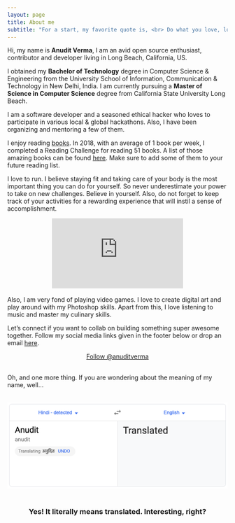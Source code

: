 ```yaml
---
layout: page
title: About me
subtitle: "For a start, my favorite quote is, <br> Do what you love, love what you do."
---
```


<div id="aboutme-section">

<p class="about-text">
<span class="fa fa-briefcase about-icon"></span>
  Hi, my name is <strong>Anudit Verma</strong>, I am an avid open source enthusiast, contributor and developer living in Long Beach, California, US.
</p>

<p class="about-text">
<span class="fa fa-graduation-cap about-icon"></span>
I obtained my <strong>Bachelor of Technology</strong> degree in Computer Science & Engineering from the University School of Information, Communication & Technology in New Delhi, India. I am currently pursuing a <strong>Master of Science in Computer Science</strong> degree from California State University Long Beach.
</p>

<p class="about-text">
<span class="fa fa-code about-icon"></span>
I am a software developer and a seasoned ethical hacker who loves to participate in various local & global hackathons. Also, I have been organizing and mentoring a few of them.
</p>

<p class="about-text">
<span class="fa fa-book about-icon"></span>
I enjoy reading <a target="_blank" href="https://www.anudit.in/books/">books</a>. In 2018, with an average of 1 book per week, I completed a Reading Challenge for reading 51 books. A list of those amazing books can be found <a target="_blank" href="https://www.goodreads.com/user/year_in_books/2018/82771249">here</a>. Make sure to add some of them to your future reading list.
</p>

<p class="about-text">
<span class="fa fa-running about-icon"></span>
I love to run. I believe staying fit and taking care of your body is the most important thing you can do for yourself. So never underestimate your power to take on new challenges. Believe in yourself. Also, do not forget to keep track of your activities for a rewarding experience that will instil a sense of accomplishment.
<center><iframe height='160' width='300' frameborder='0' allowtransparency='true' scrolling='no' src='https://www.strava.com/athletes/66143330/activity-summary/6406b79b69ddd174caaccc4c6c17138121524b2a'></iframe></center>
</p>

<p class="about-text">
<span class="fa fa-heart about-icon"></span>
Also, I am very fond of playing video games. I love to create digital art and play around with my Photoshop skills. Apart from this, I love listening to music and master my culinary skills.
</p>

<p class="about-text">
<span class="fa fa-envelope about-icon"></span>
Let’s connect if you want to collab on building something super awesome together. Follow my social media links given in the footer below or drop an email <a target="_blank" href="mailto:contact@anudit.in">here</a>.
</p>


<center>
	<a href="https://twitter.com/anuditverma" class="twitter-follow-button" data-size="large" data-show-count="false">Follow @anuditverma</a>
	<script async src="//platform.twitter.com/widgets.js" charset="utf-8"></script>
</center>
<br>

Oh, and one more thing. If you are wondering about the meaning of my name, well...
<br><br>
<center><img src="/assets/img/anudit-meaning.png" alt="Meaning of name Anudit"></center>
<br>
<center><h3>Yes! It literally means translated. Interesting, right? </h3><center>
